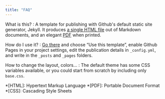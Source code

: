 ```yaml
---
title: "FAQ"
---
```


What is this?
:  A template for publishing with Github's default static site generator, Jekyll. It produces <a href="#" download="index">a single HTML file</a> out of Markdown documents, and an elegant [PDF](index.pdf) when printed.

How do I use it?
:  [Go there](https://github.com/cadars/samizdat) and choose “Use this template”, enable Github Pages in your project settings, edit the publication details in `_config.yml`, and write in the `_posts` and `_pages` folders.

How to change the layout, colors…
:  The default theme has some CSS variables available, or you could start from scratch by including only `base.css`.

*[HTML]: Hypertext Markup Language
*[PDF]: Portable Document Format
*[CSS]: Cascading Style Sheets

